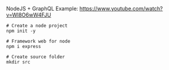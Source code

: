 
NodeJS + GraphQL Example:
https://www.youtube.com/watch?v=Wl8O6wW4FJU

```
# Create a node project
npm init -y

# Framework web for node
npm i express

# Create source folder
mkdir src


```